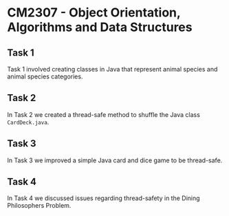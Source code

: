 # CM2307 - Object Orientation, Algorithms and Data Structures
## Task 1
Task 1 involved creating classes in Java that represent animal species and animal species categories.
## Task 2
In Task 2 we created a thread-safe method to shuffle the Java class `CardDeck.java`.
## Task 3
In Task 3 we improved a simple Java card and dice game to be thread-safe.
## Task 4
In Task 4 we discussed issues regarding thread-safety in the Dining Philosophers Problem.